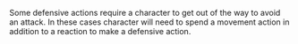 Some defensive actions require a character to get out of the way to avoid an attack. In these cases character will need to spend a movement action in addition to a reaction to make a defensive action.
